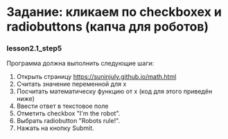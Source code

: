 # Задание: кликаем по checkboxex и radiobuttons (капча для роботов)
### lesson2.1_step5

Программа должна выполнить следующие шаги: <br>

1. Открыть страницу https://suninjuly.github.io/math.html <br>
2. Считать значение переменной для x <br>
3. Посчитать математическу функцию от x (код для этого приведён ниже) <br>
4. Ввести ответ в текстовое поле <br>
5. Отметить checkbox "I'm the robot". <br>
6. Выбрать radiobutton "Robots rule!". <br>
7. Нажать на кнопку Submit. <br>